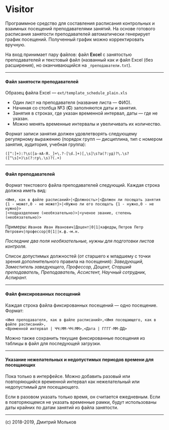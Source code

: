 # Visitor
Программное средство для составления расписания контрольных и взаимных посещений преподавателями занятий. На основе готового расписания занятости преподавателей автоматически генерирует график посещений. Полученный график можно корректировать вручную.

На вход принимает пару файлов: файл **Excel** с занятостью преподавателей и текстовый файл (названный как и файл Excel (без расширения), но оканчивающийся на `_преподаватели.txt`).

------------

#### Файл занятости преподавателей
Образец файла Excel — `ext/template_schedule_plain.xls`
- Один лист на преподавателя (название листа — ФИО).
- Начиная со столбца №3 (**C**) заполняются даты и занятия.
- Занятия в строках, где указан временной интервал, даты — где не указан.
- Можно менять временные интервалы и увеличивать их количество.

Формат записи занятия должен удовлетворять следующему регулярному выражению (порядок групп — дисциплина, тип с номером занятия, аудитория, учебная группа):

```
([^:]+):?\s([а-яА-Я._]+\.?-[\d.]+)[,\s]\s?а(?:уд)?\.\s?([^\s]+)\s(?:гр\.\s)?(.+)
```

------------

#### Файл преподавателей
Формат текстового файла преподавателей следующий. Каждая строка должна иметь вид:
```
<Имя, как в файле расписаний>|<Должность>|<Должен ли посещать занятия
{1 - может,0 - не может}>|<Нужно ли его посещать {1 - нужно,0 - не нужно}>
|<подразделение (необязательно)>|<ученое звание, степень (необязательно)>
```

Примеры: `Иванов Иван Иванович|Доцент|0|1|кафедры`, `Петров Петр Петрович|профессор|0|1||к.ф.-м.н.`

_Последние два поля необязательные, нужны для подготовки листов контроля._

Список допустимых должностей (от старшего к младшему с точки зрения дополнительного правила на посещения): _Заведующий, Заместитель заведующего, Профессор, Доцент, Старший преподаватель, Преподаватель, Ассистент, Научный сотрудник, Аспирант._

------------

#### Файл фиксированных посещений
Каждая строка файла фиксированных посещений — одно посещение. Формат:
```
<Имя преподавателя, как в файле расписаний>,<Имя посещающего, как в файле расписаний>,
<Временной интервал | ЧЧ:ММ-ЧЧ:ММ>,<Дата | ГГГГ-ММ-ДД>
```
Можно также сохранить текущие фиксированные посещения из таблицы в файл для последующей загрузки.

------------

#### Указание нежелательных и недопустимых периодов времени для посещающих
Пока только в интерфейсе. Можно добавить разовый или повторяющийся временной интервал как нежелательный или недопустимый для посещающего.

Если в разовом указать только время, он считается ежедневным. Если в повторяющемся не указать временные рамки, будут использованы даты крайних по датам занятий из файла занятости.

------------

(c) 2018-2019, Дмитрий Мольков